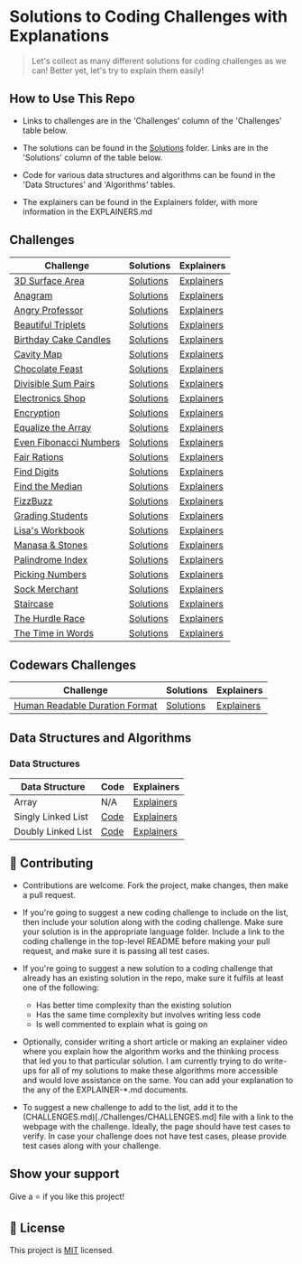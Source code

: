 # Solutions to Coding Challenges with Explanations

> Let's collect as many different solutions for coding challenges as we can! Better yet, let's try to explain them easily!

## How to Use This Repo

- Links to challenges are in the 'Challenges' column of the 'Challenges' table below.

- The solutions can be found in the [Solutions](./Solutions) folder. Links are in the 'Solutions' column of the table below.

- Code for various data structures and algorithms can be found in the 'Data Structures' and 'Algorithms' tables.

- The explainers can be found in the Explainers folder, with more information in the EXPLAINERS.md

## Challenges

| **Challenge**                                                                                  | **Solutions**                                        | **Explainers**                      |
| ---------------------------------------------------------------------------------------------- | ---------------------------------------------------- | ----------------------------------- |
| [3D Surface Area](https://www.hackerrank.com/challenges/3d-surface-area/anagram)               | [Solutions](./Solutions/Hackerrank/3DSurfaceArea)               | [Explainers](./Explainers/Hackerrank)          |
| [Anagram](https://www.hackerrank.com/challenges/anagram)                                       | [Solutions](./Solutions/Hackerrank/Anagram)                     | [Explainers](./Explainers/Hackerrank)          |
| [Angry Professor](https://www.hackerrank.com/challenges/angry-professor)                       | [Solutions](./Solutions/Hackerrank/AngryProfessor)              | [Explainers](./Explainers/Hackerrank)          |
| [Beautiful Triplets](https://www.hackerrank.com/challenges/beautiful-triplets)                 | [Solutions](./Solutions/Hackerrank/BeautifulTriplets)           | [Explainers](./Explainers/Hackerrank)          |
| [Birthday Cake Candles](https://www.hackerrank.com/challenges/birthday-cake-candles)           | [Solutions](./Solutions/Hackerrank/BirthdayCakeCandles)         | [Explainers](./Explainers/Hackerrank)          |
| [Cavity Map](https://www.hackerrank.com/challenges/cavity-map)                                 | [Solutions](./Solutions/Hackerrank/CavityMap)                   | [Explainers](./Explainers/Hackerrank)          |
| [Chocolate Feast](https://www.hackerrank.com/challenges/chocolate-feast)                       | [Solutions](./Solutions/Hackerrank/ChocolateFeast)              | [Explainers](./Explainers/Hackerrank)          |
| [Divisible Sum Pairs](https://www.hackerrank.com/challenges/divisible-sum-pairs)               | [Solutions](./Solutions/Hackerrank/DivisibleSumPairs)           | [Explainers](./Explainers/Hackerrank)          |
| [Electronics Shop](https://www.hackerrank.com/challenges/electronics-shop)                     | [Solutions](./Solutions/Hackerrank/ElectronicsShop)             | [Explainers](./Explainers/Hackerrank)          |
| [Encryption](https://www.hackerrank.com/challenges/encryption)                                 | [Solutions](./Solutions/Hackerrank/Encryption)                  | [Explainers](./Explainers/Hackerrank)          |
| [Equalize the Array](https://www.hackerrank.com/challenges/equality-in-a-array)                | [Solutions](./Solutions/Hackerrank/EqualizeArray)               | [Explainers](./Explainers/Hackerrank)          |
| [Even Fibonacci Numbers](https://www.hackerrank.com/contests/projecteuler/challenges/euler002) | [Solutions](./Solutions/Hackerrank/EvenFibonacciNumbers)        | [Explainers](./Explainers/Hackerrank)          |
| [Fair Rations](https://www.hackerrank.com/challenges/fair-rations)                             | [Solutions](./Solutions/Hackerrank/FairRations)                 | [Explainers](./Explainers/Hackerrank)          |
| [Find Digits](https://www.hackerrank.com/challenges/find-digits)                               | [Solutions](./Solutions/Hackerrank/FindDigits)                  | [Explainers](./Explainers/Hackerrank)          |
| [Find the Median](https://www.hackerrank.com/challenges/find-the-median)                       | [Solutions](./Solutions/Hackerrank/FindTheMedian)               | [Explainers](./Explainers/Hackerrank)          |
| [FizzBuzz](https://www.hackerrank.com/challenges/fizzbuzz)                                     | [Solutions](./Solutions/Hackerrank/FizzBuzz)                    | [Explainers](./Explainers/Hackerrank/FizzBuzz) |
| [Grading Students](https://www.hackerrank.com/challenges/grading)                              | [Solutions](./Solutions/Hackerrank/GradingStudents)             | [Explainers](./Explainers/Hackerrank)          |
| [Lisa's Workbook](https://www.hackerrank.com/challenges/lisa-workbook)                         | [Solutions](./Solutions/Hackerrank/LisasWorkbook)               | [Explainers](./Explainers/Hackerrank)          |
| [Manasa & Stones](https://www.hackerrank.com/challenges/manasa-and-stones)                     | [Solutions](./Solutions/Hackerrank/ManasaAndStones)             | [Explainers](./Explainers/Hackerrank)          |
| [Palindrome Index](https://www.hackerrank.com/challenges/palindrome-index)                     | [Solutions](./Solutions/Hackerrank/PalindromeIndex)             | [Explainers](./Explainers/Hackerrank)          |
| [Picking Numbers](https://www.hackerrank.com/challenges/electronics-shop)                      | [Solutions](./Solutions/Hackerrank/PickingNumbers)              | [Explainers](./Explainers/Hackerrank)          |
| [Sock Merchant](https://www.hackerrank.com/challenges/sock-merchant)                           | [Solutions](./Solutions/Hackerrank/SockMerchant)                | [Explainers](./Explainers/Hackerrank)          |
| [Staircase](https://www.hackerrank.com/challenges/staircase)                                   | [Solutions](./Solutions/Hackerrank/Staircase)                   | [Explainers](./Explainers/Hackerrank)          |
| [The Hurdle Race](https://www.hackerrank.com/challenges/the-hurdle-race)                       | [Solutions](./Solutions/Hackerrank/HurdleRace)                  | [Explainers](./Explainers/Hackerrank)          |
| [The Time in Words](https://www.hackerrank.com/challenges/the-time-in-words)                   | [Solutions](./Solutions/Hackerrank/TimeInWords)                 | [Explainers](./Explainers/Hackerrank)          |

## Codewars Challenges
| **Challenge**                                                                                  | **Solutions**                                 | **Explainers**                      |
| ---------------------------------------------------------------------------------------------- | --------------------------------------------- | ----------------------------------- |
| [Human Readable Duration Format](https://www.codewars.com/kata/52742f58faf5485cae000b9a)       | [Solutions](./Solutions/Codewars/HumanReadableDurationFormat) | [Explainers](./Explainers/Codewars)          |


## Data Structures and Algorithms

### Data Structures

| **Data Structure** | **Code**                                                              | **Explainers**                                             |
| ------------------ | --------------------------------------------------------------------- | ---------------------------------------------------------- |
| Array              | N/A                                                                   | [Explainers](./Explainers/DataStructures/Array)            |
| Singly Linked List | [Code](./DataStructuresAndAlgorithms/DataStructures/SinglyLinkedList) | [Explainers](./Explainers/DataStructures/SinglyLinkedList) |
| Doubly Linked List | [Code](./DataStructuresAndAlgorithms/DataStructures/DoublyLinkedList) | [Explainers](./Explainers/DataStructures/DoublyLinkedList) |

## 🤝 Contributing

- Contributions are welcome. Fork the project, make changes, then make a pull request.

- If you're going to suggest a new coding challenge to include on the list, then include your solution along with the coding challenge. Make sure your solution is in the appropriate language folder. Include a link to the coding challenge in the top-level README before making your pull request, and make sure it is passing all test cases.

- If you're going to suggest a new solution to a coding challenge that already has an existing solution in the repo, make sure it fulfils at least one of the following:

  - Has better time complexity than the existing solution
  - Has the same time complexity but involves writing less code
  - Is well commented to explain what is going on

- Optionally, consider writing a short article or making an explainer video where you explain how the algorithm works and the thinking process that led you to that particular solution. I am currently trying to do write-ups for all of my solutions to make these algorithms more accessible and would love assistance on the same. You can add your explanation to the any of the EXPLAINER-\*.md documents.

- To suggest a new challenge to add to the list, add it to the (CHALLENGES.md)[./Challenges/CHALLENGES.md] file with a link to the webpage with the challenge. Ideally, the page should have test cases to verify. In case your challenge does not have test cases, please provide test cases along with your challenge.

## Show your support

Give a ⭐️ if you like this project!

## 📝 License

This project is [MIT](lic.url) licensed.
